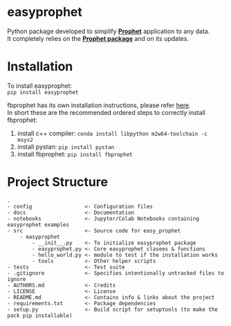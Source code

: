 # easyprophet

Python package developed to simplify [**Prophet**](https://facebook.github.io/prophet/) application to any data. \
It completely relies on the [**Prophet package**](https://github.com/facebook/prophet) and on its updates.


# Installation
To install easyprophet:\
`pip install easyprophet`

fbprophet has its own installation instructions, please refer [here](https://facebook.github.io/prophet/docs/installation.html). \
In short these are the recommended ordered steps to correctly install fbprophet:
1. install c++ compiler: `conda install libpython m2w64-toolchain -c msys2`
2. install pystan: `pip install pystan`
3. install fbprophet: `pip install fbprophet`

# Project Structure

```
.
- config                 <- Configuration files
- docs                   <- Documentation
- notebooks              <- Jupyter/Colab Notebooks containing easyprophet examples
- src                    <- Source code for easy_prophet
    - easyprophet
        - __init__.py    <- To initialize easyprophet package
        - easyprophet.py <- Core easyprophet clasees & functions
        - hello_world.py <- module to test if the installation works
        - tools          <- Other helper scripts        
- tests                  <- Test suite
- .gitignore             <- Specifies intentionally untracked files to ignore
- AUTHORS.md             <- Credits
- LICENSE                <- License 
- README.md              <- Contains info & links about the project
- requirements.txt       <- Package dependencies
- setup.py               <- Build script for setuptools (to make the pack pip installable)
```
